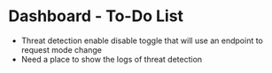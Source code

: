 # Dashboard - To-Do List

- Threat detection enable disable toggle that will use an endpoint to request mode change
- Need a place to show the logs of threat detection
